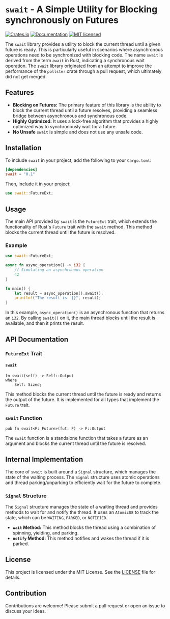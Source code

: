 # `swait` - A Simple Utility for Blocking synchronously on Futures

[![Crates.io][crates-badge]][crates-url]
[![Documentation][doc-badge]][doc-url]
[![MIT licensed][mit-badge]][mit-url]

[crates-badge]: https://img.shields.io/crates/v/swait.svg?style=for-the-badge
[crates-url]: https://crates.io/crates/swait
[mit-badge]: https://img.shields.io/badge/license-MIT-blue.svg?style=for-the-badge
[mit-url]: https://github.com/fereidani/swait/blob/master/LICENSE
[doc-badge]: https://img.shields.io/docsrs/swait?style=for-the-badge
[doc-url]: https://docs.rs/swait

The `swait` library provides a utility to block the current thread until a given future is ready. This is particularly useful in scenarios where asynchronous operations need to be synchronized with blocking code.
The name `swait` is derived from the term `await` in Rust, indicating a synchronous wait operation.
The `swait` library originated from an attempt to improve the performance of the `pollster` crate through a pull request, which ultimately did not get merged.

## Features

- **Blocking on Futures:** The primary feature of this library is the ability to block the current thread until a future resolves, providing a seamless bridge between asynchronous and synchronous code.
- **Highly Optimized:** It uses a lock-free algorithm that provides a highly optimized way to synchronously wait for a future.
- **No Unsafe** `swait` is simple and does not use any unsafe code.

## Installation

To include `swait` in your project, add the following to your `Cargo.toml`:

```toml
[dependencies]
swait = "0.1"
```

Then, include it in your project:

```rust
use swait::FutureExt;
```

## Usage

The main API provided by `swait` is the `FutureExt` trait, which extends the functionality of Rust's `Future` trait with the `swait` method. This method blocks the current thread until the future is resolved.

### Example

```rust
use swait::FutureExt;

async fn async_operation() -> i32 {
    // Simulating an asynchronous operation
    42
}

fn main() {
    let result = async_operation().swait();
    println!("The result is: {}", result);
}
```

In this example, `async_operation()` is an asynchronous function that returns an `i32`. By calling `swait()` on it, the main thread blocks until the result is available, and then it prints the result.

## API Documentation

### `FutureExt` Trait

#### `swait`

```rust,ignore
fn swait(self) -> Self::Output
where
    Self: Sized;
```

This method blocks the current thread until the future is ready and returns the output of the future. It is implemented for all types that implement the `Future` trait.

### `swait` Function

```rust,ignore
pub fn swait<F: Future>(fut: F) -> F::Output
```

The `swait` function is a standalone function that takes a future as an argument and blocks the current thread until the future is resolved.

## Internal Implementation

The core of `swait` is built around a `Signal` structure, which manages the state of the waiting process. The `Signal` structure uses atomic operations and thread parking/unparking to efficiently wait for the future to complete.

### `Signal` Structure

The `Signal` structure manages the state of a waiting thread and provides methods to wait for and notify the thread. It uses an `AtomicU8` to track the state, which can be `WAITING`, `PARKED`, or `NOTIFIED`.

- **`wait` Method:** This method blocks the thread using a combination of spinning, yielding, and parking.
- **`notify` Method:** This method notifies and wakes the thread if it is parked.

## License

This project is licensed under the MIT License. See the [LICENSE](LICENSE) file for details.

## Contribution

Contributions are welcome! Please submit a pull request or open an issue to discuss your ideas.
